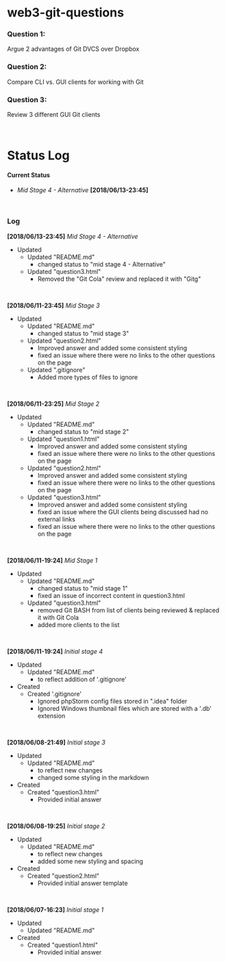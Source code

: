 # web3-git-questions

### Question 1:
Argue 2 advantages of Git DVCS over Dropbox

### Question 2:
Compare CLI vs. GUI clients for working with Git

### Question 3:
Review 3 different GUI Git clients

<br>


# Status Log


#### Current Status
- *Mid Stage 4 - Alternative* **[2018/06/13-23:45]**

<br>


### Log
**[2018/06/13-23:45]**
*Mid Stage 4 - Alternative*

* Updated
    - Updated "README.md" 
        - changed status to "mid stage 4 - Alternative"
    - Updated "question3.html"
        - Removed the "Git Cola" review and replaced it with "Gitg"          
       
<br>

**[2018/06/11-23:45]**
*Mid Stage 3*

* Updated
    - Updated "README.md" 
        - changed status to "mid stage 3"
    - Updated "question2.html"
        - Improved answer and added some consistent styling
        - fixed an issue where there were no links to the other questions on the page          
    - Updated ".gitignore"
        - Added more types of files to ignore
       
<br>


**[2018/06/11-23:25]**
*Mid Stage 2*

* Updated
    - Updated "README.md" 
        - changed status to "mid stage 2"
    - Updated "question1.html"
        - Improved answer and added some consistent styling
        - fixed an issue where there were no links to the other questions on the page
    - Updated "question2.html"
        - Improved answer and added some consistent styling
        - fixed an issue where there were no links to the other questions on the page          
    - Updated "question3.html"
        - Improved answer and added some consistent styling
        - fixed an issue where the GUI clients being discussed had no external links
        - fixed an issue where there were no links to the other questions on the page
       
<br>



**[2018/06/11-19:24]**
*Mid Stage 1*

* Updated
    - Updated "README.md" 
        - changed status to "mid stage 1"
        - fixed an issue of incorrect content in question3.html 
    - Updated "question3.html"
        - removed Git BASH from list of clients being reviewed & replaced it with Git Cola
        - added more clients to the list
       
<br>


**[2018/06/11-19:24]**
*Initial stage 4*

* Updated
    - Updated "README.md" 
        - to reflect addition of '.gitignore'
* Created    
    - Created '.gitignore'
        - Ignored phpStorm config files stored in ".idea" folder
        - Ignored Windows thumbnail files which are stored with a '.db' extension   
       
<br>


**[2018/06/08-21:49]**
*Initial stage 3*

* Updated
    - Updated "README.md" 
        - to reflect new changes
        - changed some styling in the markdown
* Created    
    - Created "question3.html"
        - Provided initial answer
        
<br>



**[2018/06/08-19:25]**
*Initial stage 2*

* Updated
    - Updated "README.md" 
        - to reflect new changes
        - added some new styling and spacing
* Created    
    - Created "question2.html"
        - Provided initial answer template
        
<br>



**[2018/06/07-16:23]**
*Initial stage 1*

* Updated
    - Updated "README.md"
* Created    
    - Created "question1.html"
        - Provided initial answer 